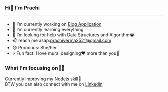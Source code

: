 ###  Hi👋 I'm Prachi  <hr>

- 🔭 I’m currently working on [Blog Application](https://github.com/prachi2523/Blog-Application.git)
- 🌱 I’m currently learning everything
- 🤔 I’m looking for help with Data Structures and Algorithm😭
- 📫 reach me asap:prachiverma2521@gmail.com
- 😄 Pronouns: She/her
- ⚡ Fun fact: I love mural designing❤️ more than you🤣

### What I'm focusing on👩‍💻
Currently improving my Nodejs skill🎯<br>
BTW you can also connect with me on [Linkedin](https://www.linkedin.com/in/prachi-verma-b10111245)

<!-- ### Language and Tools used:
<img src="https://upload.wikimedia.org/wikipedia/commons/6/6a/JavaScript-logo.png" alt=javaScript width=30px /> -->
<!--
**prachi2523/prachi2523** is a ✨ _special_ ✨ repository because its `README.md` (this file) appears on your GitHub profile.

Here are some ideas to get you started:

- 🔭 I’m currently working on ...
- 🌱 I’m currently learning ...
- 👯 I’m looking to collaborate on ...
- 🤔 I’m looking for help with ...
- 💬 Ask me about ...
- 📫 How to reach me: ...
- 😄 Pronouns: ...
- ⚡ Fun fact: ...
-->
